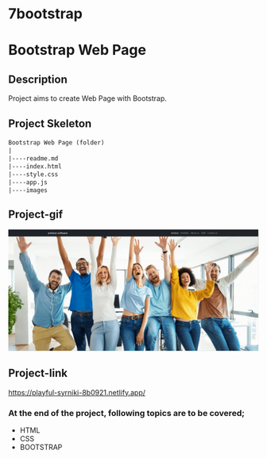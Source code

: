 # 7bootstrap
# Bootstrap Web Page
## Description
Project aims to create Web Page with Bootstrap.
## Project Skeleton
```
Bootstrap Web Page (folder)
|
|----readme.md
|----index.html
|----style.css
|----app.js		
|----images
```
## Project-gif
![Bootsrap-Project]( https://raw.githubusercontent.com/achieve-software/gif/main/bs(7)-min.gif)
## Project-link
https://playful-syrniki-8b0921.netlify.app/
### At the end of the project, following topics are to be covered;
- HTML
- CSS
- BOOTSTRAP
